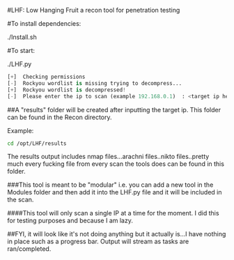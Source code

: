 #LHF: Low Hanging Fruit a recon tool for penetration testing


#To install dependencies:

./Install.sh

#To start: 

./LHF.py

```python
[+]  Checking permissions
[-]  Rockyou wordlist is missing trying to decompress...
[+]  Rockyou wordlist is decompressed!
[-]  Please enter the ip to scan (example 192.168.0.1)  : <target ip here>
```
##A "results" folder will be created after inputting the target ip. This folder can be found in the Recon directory. 

Example:
```bash
cd /opt/LHF/results
```

The results output includes nmap files...arachni files..nikto files..pretty much every fucking file from every scan the tools does can be found in this folder. 

###This tool is meant to be "modular" i.e. you can add a new tool in the Modules folder and then add it into the LHF.py file and it will be included in the scan. 

####This tool will only scan a single IP at a time for the moment. I did this for testing purposes and because I am lazy.

##FYI, it will look like it's not doing anything but it actually is...I have nothing in place such as a progress bar. Output will stream as tasks are ran/completed. 


